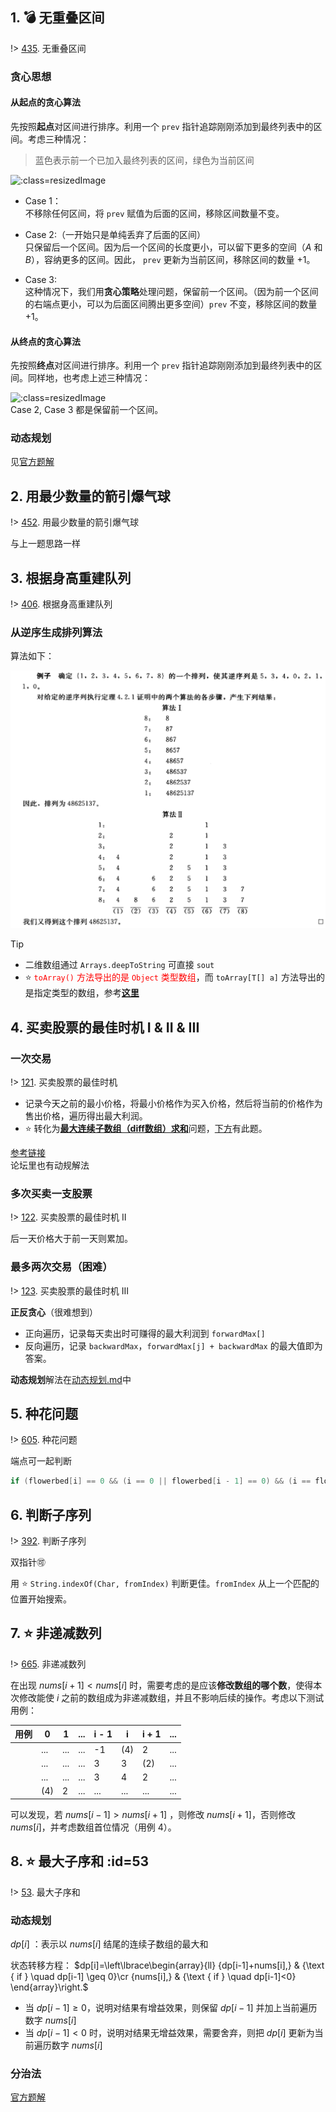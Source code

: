 ## 1. 💣 无重叠区间

!> [435](https://leetcode-cn.com/problems/non-overlapping-intervals/). 无重叠区间

### 贪心思想
#### 从起点的贪心算法
先按照**起点**对区间进行排序。利用一个 `prev` 指针追踪刚刚添加到最终列表中的区间。考虑三种情况：

> 蓝色表示前一个已加入最终列表的区间，绿色为当前区间

![](https://pic.leetcode-cn.com/311ab170f5b301b3a97ebb5be89317e5c9ca47be5117b5bfbf3083ceec7346b4-image.png ':class=resizedImage')

- Case 1：  
不移除任何区间，将 `prev` 赋值为后面的区间，移除区间数量不变。  
- Case 2:（一开始只是单纯丢弃了后面的区间）  
只保留后一个区间。因为后一个区间的长度更小，可以留下更多的空间（$A$ 和 $B$），容纳更多的区间。因此， `prev` 更新为当前区间，移除区间的数量 +1。

- Case 3:  
这种情况下，我们用**贪心策略**处理问题，保留前一个区间。（因为前一个区间的右端点更小，可以为后面区间腾出更多空间）`prev` 不变，移除区间的数量 +1。

#### 从终点的贪心算法
先按照**终点**对区间进行排序。利用一个 `prev` 指针追踪刚刚添加到最终列表中的区间。同样地，也考虑上述三种情况：

![](https://pic.leetcode-cn.com/373670ac0b63f74c34f7d3beac0db5d78e950d493ca9f7ac2c926313ee4445cb-image.png ':class=resizedImage')  
Case 2, Case 3 都是保留前一个区间。 

### 动态规划
见[官方题解](https://leetcode-cn.com/problems/non-overlapping-intervals/solution/wu-zhong-die-qu-jian-by-leetcode/)

## 2. 用最少数量的箭引爆气球

!> [452](https://leetcode-cn.com/problems/minimum-number-of-arrows-to-burst-balloons). 用最少数量的箭引爆气球

与上一题思路一样

## 3. 根据身高重建队列

!> [406](https://leetcode-cn.com/problems/queue-reconstruction-by-height). 根据身高重建队列

### 从逆序生成排列算法  
算法如下：

![](_images/greedy-3-1.png ':class=resizedImage')

> [!TIP]
> - 二维数组通过 `Arrays.deepToString` 可直接 `sout`
> - ⭐ <span style="color: red"> `toArray()` 方法导出的是 `Object` 类型数组</span>，而 `toArray[T[] a]` 方法导出的是指定类型的数组，参考[**这里**](https://blog.csdn.net/weixin_42029901/article/details/103363697)  
<!-- 或![这里](https://cdn.jsdelivr.net/gh/JingqingLin/ImageHosting/img/20200206122700.png ':class=resizedImage') -->

## 4. 买卖股票的最佳时机 I & II & III
### 一次交易

!> [121](https://leetcode-cn.com/problems/best-time-to-buy-and-sell-stock/). 买卖股票的最佳时机

- 记录今天之前的最小价格，将最小价格作为买入价格，然后将当前的价格作为售出价格，遍历得出最大利润。
- ⭐ 转化为[**最大连续子数组（diff数组）求和**](https://leetcode-cn.com/problems/maximum-subarray/solution/dong-tai-gui-hua-fen-zhi-fa-python-dai-ma-java-dai/)问题，[下方](#_53)有此题。

[参考链接](https://leetcode-cn.com/problems/best-time-to-buy-and-sell-stock/solution/121-mai-mai-gu-piao-de-zui-jia-shi-ji-dp-7-xing-ji/)  
论坛里也有动规解法

### 多次买卖一支股票

!> [122](https://leetcode-cn.com/problems/best-time-to-buy-and-sell-stock-ii/). 买卖股票的最佳时机 II

后一天价格大于前一天则累加。

### 最多两次交易（困难）

!> [123](https://leetcode-cn.com/problems/best-time-to-buy-and-sell-stock-iii/). 买卖股票的最佳时机 III

**正反贪心**（很难想到）  
- 正向遍历，记录每天卖出时可赚得的最大利润到 `forwardMax[]`
- 反向遍历，记录 `backwardMax`，`forwardMax[j] + backwardMax` 的最大值即为答案。

**动态规划**解法在[动态规划.md](leetcode/algorithm/动态规划?id=_3-买卖股票的最佳时机-iii-amp-iv)中

## 5. 种花问题

!> [605](https://leetcode-cn.com/problems/can-place-flowers/). 种花问题

端点可一起判断  

```java
if (flowerbed[i] == 0 && (i == 0 || flowerbed[i - 1] == 0) && (i == flowerbed.length - 1 || flowerbed[i + 1] == 0))
```

## 6. 判断子序列

!> [392](https://leetcode-cn.com/problems/is-subsequence/). 判断子序列

双指针🉑

用 ⭐ `String.indexOf(Char, fromIndex)` 判断更佳。`fromIndex` 从上一个匹配的位置开始搜索。

## 7. ⭐ 非递减数列

!> [665](https://leetcode-cn.com/problems/non-decreasing-array/). 非递减数列

在出现 $nums[i + 1] < nums[i]$ 时，需要考虑的是应该**修改数组的哪个数**，使得本次修改能使 $i$ 之前的数组成为非递减数组，并且不影响后续的操作。考虑以下测试用例：

| 用例 | 0   | 1   | ... | i - 1 | i   | i + 1 | ... |
| ---- | --- | --- | --- | ----- | --- | ----- | --- |
|      | ... | ... | ... | -1    | (4) | 2     | ... |
|      | ... | ... | ... | 3     | 3   | (2)   | ... |
|      | ... | ... | ... | 3     | 4   | 2     | ... |
|      | (4) | 2   | ... | ...   | ... | ...   | ... |

可以发现，若 $nums[i - 1] > nums[i + 1]$ ，则修改 $nums[i + 1]$，否则修改 $nums[i]$，并考虑数组首位情况（用例 4）。

## 8. ⭐ 最大子序和 :id=53

!> [53](https://leetcode-cn.com/problems/maximum-subarray). 最大子序和

### 动态规划
$dp[i]$ ：表示以 $nums[i]$ 结尾的连续子数组的最大和

状态转移方程：
$dp[i]=\left\lbrace\begin{array}{ll}
{dp[i-1]+nums[i],} & {\text { if } \quad dp[i-1] \geq 0}\cr
{nums[i],} & {\text { if } \quad dp[i-1]<0}
\end{array}\right.$  

- 当 $dp[i - 1] \geq 0$，说明对结果有增益效果，则保留 $dp[i - 1]$ 并加上当前遍历数字 $nums[i]$
- 当 $dp[i - 1] < 0$  时，说明对结果无增益效果，需要舍弃，则把 $dp[i]$ 更新为当前遍历数字 $nums[i]$

### 分治法

[官方题解](https://leetcode-cn.com/problems/maximum-subarray/solution/zui-da-zi-xu-he-by-leetcode-solution/)
